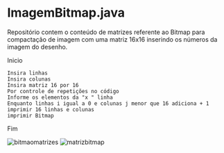 # ImagemBitmap.java
Repositório contem o conteúdo de matrizes referente ao Bitmap para compactação de imagem com uma matriz 16x16 inserindo os números da imagem do desenho.

   Inicio

    Insira linhas
    Insira colunas
    Insira matriz 16 por 16 
    Por controle de repetições no código
    Informe os elementos da "x " linha 
    Enquanto linhas i igual a 0 e colunas j menor que 16 adiciona + 1
    imprimir 16 linhas e colunas
    imprimir Bitmap

   Fim
    
 

![bitmaomatrizes](https://user-images.githubusercontent.com/99374140/173208945-c24668ef-adc2-4d9b-9807-d6b9abea7d8d.png)
![matrizbitmap](https://user-images.githubusercontent.com/99374140/173200089-15d51b18-459b-40f8-8dca-5803a5afae68.png)
